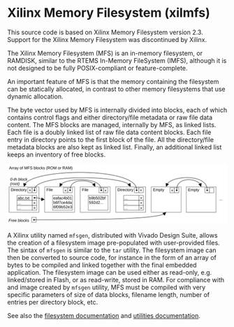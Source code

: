 # Xilinx Memory Filesystem (xilmfs)

This source code is based on Xilinx Memory Filesystem version 2.3. Support for the Xilinx Memory Filesystem was discontinued by Xilinx.

The Xilinx Memory Filesystem (MFS) is an in-memory filesystem, or RAMDISK, similar to the RTEMS In-Memory FileSystem (IMFS), although it is not designed to be fully POSIX-compliant or feature-complete.

An important feature of MFS is that the memory containing the filesystem can be statically allocated, in contrast to other memory filesystems that use dynamic allocation.

The byte vector used by MFS is internally divided into blocks, each of which contains control flags and either directory/file metadata or raw file data content. The MFS blocks are managed, internally by MFS, as linked lists. Each file is a doubly linked list of raw file data content blocks. Each file entry in directory points to the first block of the file. All the directory/file metadata blocks are also kept as linked list. Finally, an additional linked list keeps an inventory of free blocks.

![Simplified MFS organization](xilmfs.svg)

A Xilinx utility named `mfsgen`, distributed with Vivado Design Suite, allows the creation of a filesystem image pre-populated with user-provided files. The sintax of `mfsgen` is similar to the `tar` utility. The filesystem image can then be converted to source code, for instance in the form of an array of bytes to be compiled and linked together with the final embedded application. The filesystem image can be used either as read-only, e.g. linked/stored in Flash, or as read-write, stored in RAM. For compliance with and image created by `mfsgen` utility, MFS must be compiled with very specific parameters of size of data blocks, filename length, number of entries per directory block, etc.

See also the [filesystem documentation](src/readme.txt) and [utilities documentation](src/utils/readme.txt).
